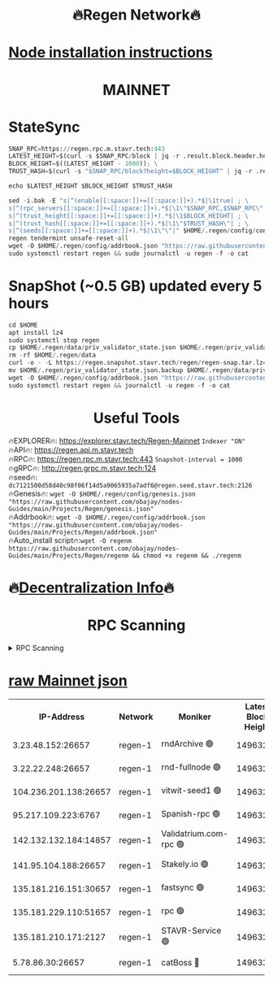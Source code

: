 <h1 align="center"> 🔥Regen Network🔥</h1>

[Node installation instructions](https://github.com/obajay/nodes-Guides/tree/main/Projects/Regen)
=
<h1 align="center"> MAINNET</h1>

# StateSync
```python
SNAP_RPC=https://regen.rpc.m.stavr.tech:443
LATEST_HEIGHT=$(curl -s $SNAP_RPC/block | jq -r .result.block.header.height); \
BLOCK_HEIGHT=$((LATEST_HEIGHT - 1000)); \
TRUST_HASH=$(curl -s "$SNAP_RPC/block?height=$BLOCK_HEIGHT" | jq -r .result.block_id.hash)

echo $LATEST_HEIGHT $BLOCK_HEIGHT $TRUST_HASH

sed -i.bak -E "s|^(enable[[:space:]]+=[[:space:]]+).*$|\1true| ; \
s|^(rpc_servers[[:space:]]+=[[:space:]]+).*$|\1\"$SNAP_RPC,$SNAP_RPC\"| ; \
s|^(trust_height[[:space:]]+=[[:space:]]+).*$|\1$BLOCK_HEIGHT| ; \
s|^(trust_hash[[:space:]]+=[[:space:]]+).*$|\1\"$TRUST_HASH\"| ; \
s|^(seeds[[:space:]]+=[[:space:]]+).*$|\1\"\"|" $HOME/.regen/config/config.toml
regen tendermint unsafe-reset-all
wget -O $HOME/.regen/config/addrbook.json "https://raw.githubusercontent.com/obajay/nodes-Guides/main/Projects/Regen/addrbook.json"
sudo systemctl restart regen && sudo journalctl -u regen -f -o cat
```
# SnapShot (~0.5 GB) updated every 5 hours
```python
cd $HOME
apt install lz4
sudo systemctl stop regen
cp $HOME/.regen/data/priv_validator_state.json $HOME/.regen/priv_validator_state.json.backup
rm -rf $HOME/.regen/data
curl -o - -L https://regen.snapshot.stavr.tech/regen/regen-snap.tar.lz4 | lz4 -c -d - | tar -x -C $HOME/.regen --strip-components 2
mv $HOME/.regen/priv_validator_state.json.backup $HOME/.regen/data/priv_validator_state.json
wget -O $HOME/.regen/config/addrbook.json "https://raw.githubusercontent.com/obajay/nodes-Guides/main/Projects/Regen/addrbook.json"
sudo systemctl restart regen && journalctl -u regen -f -o cat
```

 <h1 align="center"> Useful Tools</h1>

🔥EXPLORER🔥:     https://explorer.stavr.tech/Regen-Mainnet        `Indexer "ON"` \
🔥API🔥:          https://regen.api.m.stavr.tech \
🔥RPC🔥:          https://regen.rpc.m.stavr.tech:443              `Snapshot-interval = 1000` \
🔥gRPC🔥:         http://regen.grpc.m.stavr.tech:124 \
🔥seed🔥:      `dc7121500d58d40c98f06f14d5a9065935a7adf6@regen.seed.stavr.tech:2126` \
🔥Genesis🔥:   `wget -O $HOME/.regen/config/genesis.json "https://raw.githubusercontent.com/obajay/nodes-Guides/main/Projects/Regen/genesis.json"` \
🔥Addrbook🔥:  `wget -O $HOME/.regen/config/addrbook.json "https://raw.githubusercontent.com/obajay/nodes-Guides/main/Projects/Regen/addrbook.json"` \
🔥Auto_install script🔥:`wget -O regenm https://raw.githubusercontent.com/obajay/nodes-Guides/main/Projects/Regen/regenm && chmod +x regenm && ./regenm`

🔥[Decentralization Info](https://github.com/obajay/StateSync-snapshots/tree/main/Projects/Regen/Decentralization)🔥
=
<h1 align="center"> RPC Scanning</h1>

<details>
<summary>RPC Scanning</summary>

<h2 align="center"> We scan nodes in real time every 4 hours. And we provide the final result of RPC endpoints.
We cannot influence the operation of these nodes in any way. </h2>


```python
If Voting Power is higher than 0 --> then the Node is a validator of the network and may be subject to attack and be a potential threat to the chain.
```
```python
We marked such validators with a red symbol
```

</details>

[raw Mainnet json](https://rpc-check.regenm.stavr.tech/regenm/rpc-regenm-result.json)
=


<table><tr><th>IP-Address</th><th>Network</th><th>Moniker</th><th>Latest Block Height</th><th>Earliest Block Height</th><th>Catching Up</th><th>Tx Index</th><th>Voting Power</th><th>Scan Time</th></tr><tr><td>3.23.48.152:26657</td><td>regen-1</td><td>rndArchive 🟢</td><td>14963275</td><td>1</td><td>False</td><td>on</td><td>0</td><td>2024-03-03T23:29:14.343751715UTC</td></tr><tr><td>3.22.22.248:26657</td><td>regen-1</td><td>rnd-fullnode 🟢</td><td>14963274</td><td>4134001</td><td>False</td><td>on</td><td>0</td><td>2024-03-03T23:29:11.642652740UTC</td></tr><tr><td>104.236.201.138:26657</td><td>regen-1</td><td>vitwit-seed1 🟢</td><td>14963270</td><td>8943001</td><td>False</td><td>on</td><td>0</td><td>2024-03-03T23:28:47.883063971UTC</td></tr><tr><td>95.217.109.223:6767</td><td>regen-1</td><td>Spanish-rpc 🟢</td><td>14963277</td><td>10068001</td><td>False</td><td>on</td><td>0</td><td>2024-03-03T23:29:27.427293225UTC</td></tr><tr><td>142.132.132.184:14857</td><td>regen-1</td><td>Validatrium.com-rpc 🟢</td><td>14963277</td><td>11175001</td><td>False</td><td>on</td><td>0</td><td>2024-03-03T23:29:27.630835621UTC</td></tr><tr><td>141.95.104.188:26657</td><td>regen-1</td><td>Stakely.io 🟢</td><td>14963273</td><td>13442501</td><td>False</td><td>on</td><td>0</td><td>2024-03-03T23:29:04.803905694UTC</td></tr><tr><td>135.181.216.151:30657</td><td>regen-1</td><td>fastsync 🟢</td><td>14963275</td><td>14457001</td><td>False</td><td>off</td><td>0</td><td>2024-03-03T23:29:16.947675678UTC</td></tr><tr><td>135.181.229.110:51657</td><td>regen-1</td><td>rpc 🟢</td><td>14963273</td><td>14844001</td><td>False</td><td>on</td><td>0</td><td>2024-03-03T23:29:02.551218952UTC</td></tr><tr><td>135.181.210.171:2127</td><td>regen-1</td><td>STAVR-Service 🟢</td><td>14963280</td><td>14960001</td><td>False</td><td>on</td><td>0</td><td>2024-03-03T23:29:47.278669948UTC</td></tr><tr><td>5.78.86.30:26657</td><td>regen-1</td><td>catBoss 🔴</td><td>14963279</td><td>14962001</td><td>False</td><td>on</td><td>9086567764</td><td>2024-03-03T23:29:42.907985181UTC</td></tr></table>